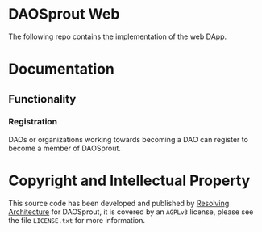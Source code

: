 # DAOSprout Web
The following repo contains the implementation of the web DApp.

# Documentation

## Functionality

### Registration
DAOs or organizations working towards becoming a DAO can register to become a member of DAOSprout.

# Copyright and Intellectual Property
This source code has been developed and published by [Resolving Architecture](http://resolvingarchitecture.com) for DAOSprout, 
it is covered by an `AGPLv3` license, please see the file `LICENSE.txt` for more information.
